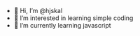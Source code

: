 - 👋 Hi, I’m @hjskal
- 👀 I’m interested in learning simple coding
- 🌱 I’m currently learning javascript

